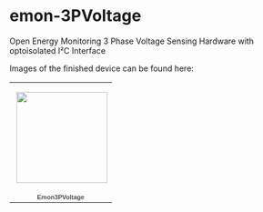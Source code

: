 emon-3PVoltage
==============

Open Energy Monitoring 3 Phase Voltage Sensing Hardware with optoisolated I²C Interface


Images of the finished device can be found here:
<table style="width:194px;"><tr><td align="center" style="height:194px;background:url(https://www.gstatic.com/pwa/s/v/lighthousefe_241.01/transparent_album_background.gif) no-repeat left"><a href="https://picasaweb.google.com/rdobroun/Emon3PVoltage?authuser=0&feat=embedwebsite"><img src="https://lh6.googleusercontent.com/-0WNqVfGdegI/U5orpQx7YME/AAAAAAAABx0/sL1rP2S-5q4/s160-c/Emon3PVoltage.jpg" width="160" height="160" style="margin:1px 0 0 4px;"></a></td></tr><tr><td style="text-align:center;font-family:arial,sans-serif;font-size:11px"><a href="https://picasaweb.google.com/rdobroun/Emon3PVoltage?authuser=0&feat=embedwebsite" style="color:#4D4D4D;font-weight:bold;text-decoration:none;">Emon3PVoltage</a></td></tr></table>
